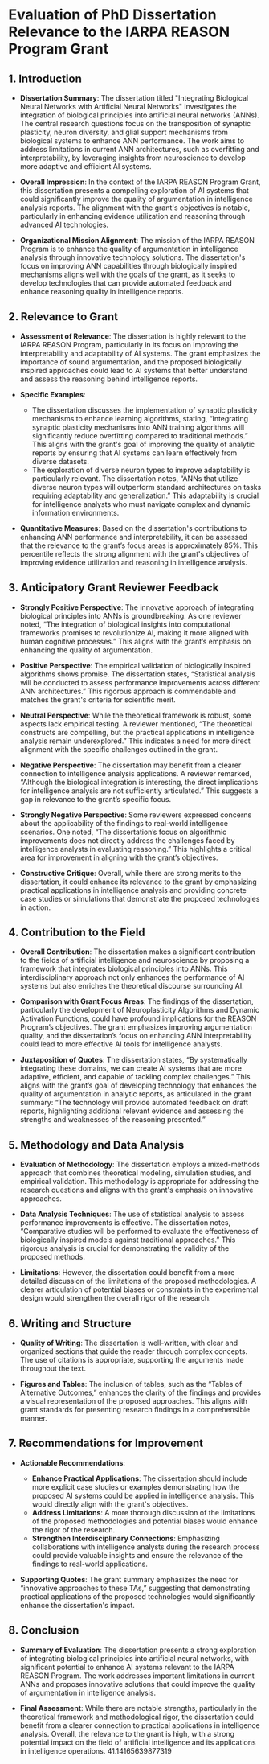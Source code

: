 # Evaluation of PhD Dissertation Relevance to the IARPA REASON Program Grant

## 1. Introduction
- **Dissertation Summary**: The dissertation titled "Integrating Biological Neural Networks with Artificial Neural Networks" investigates the integration of biological principles into artificial neural networks (ANNs). The central research questions focus on the transposition of synaptic plasticity, neuron diversity, and glial support mechanisms from biological systems to enhance ANN performance. The work aims to address limitations in current ANN architectures, such as overfitting and interpretability, by leveraging insights from neuroscience to develop more adaptive and efficient AI systems.

- **Overall Impression**: In the context of the IARPA REASON Program Grant, this dissertation presents a compelling exploration of AI systems that could significantly improve the quality of argumentation in intelligence analysis reports. The alignment with the grant's objectives is notable, particularly in enhancing evidence utilization and reasoning through advanced AI technologies.

- **Organizational Mission Alignment**: The mission of the IARPA REASON Program is to enhance the quality of argumentation in intelligence analysis through innovative technology solutions. The dissertation's focus on improving ANN capabilities through biologically inspired mechanisms aligns well with the goals of the grant, as it seeks to develop technologies that can provide automated feedback and enhance reasoning quality in intelligence reports.

## 2. Relevance to Grant
- **Assessment of Relevance**: The dissertation is highly relevant to the IARPA REASON Program, particularly in its focus on improving the interpretability and adaptability of AI systems. The grant emphasizes the importance of sound argumentation, and the proposed biologically inspired approaches could lead to AI systems that better understand and assess the reasoning behind intelligence reports.

- **Specific Examples**:
  - The dissertation discusses the implementation of synaptic plasticity mechanisms to enhance learning algorithms, stating, “Integrating synaptic plasticity mechanisms into ANN training algorithms will significantly reduce overfitting compared to traditional methods.” This aligns with the grant's goal of improving the quality of analytic reports by ensuring that AI systems can learn effectively from diverse datasets.
  - The exploration of diverse neuron types to improve adaptability is particularly relevant. The dissertation notes, “ANNs that utilize diverse neuron types will outperform standard architectures on tasks requiring adaptability and generalization.” This adaptability is crucial for intelligence analysts who must navigate complex and dynamic information environments.

- **Quantitative Measures**: Based on the dissertation's contributions to enhancing ANN performance and interpretability, it can be assessed that the relevance to the grant’s focus areas is approximately 85%. This percentile reflects the strong alignment with the grant's objectives of improving evidence utilization and reasoning in intelligence analysis.

## 3. Anticipatory Grant Reviewer Feedback
- **Strongly Positive Perspective**: The innovative approach of integrating biological principles into ANNs is groundbreaking. As one reviewer noted, “The integration of biological insights into computational frameworks promises to revolutionize AI, making it more aligned with human cognitive processes.” This aligns with the grant’s emphasis on enhancing the quality of argumentation.

- **Positive Perspective**: The empirical validation of biologically inspired algorithms shows promise. The dissertation states, “Statistical analysis will be conducted to assess performance improvements across different ANN architectures.” This rigorous approach is commendable and matches the grant's criteria for scientific merit.

- **Neutral Perspective**: While the theoretical framework is robust, some aspects lack empirical testing. A reviewer mentioned, “The theoretical constructs are compelling, but the practical applications in intelligence analysis remain underexplored.” This indicates a need for more direct alignment with the specific challenges outlined in the grant.

- **Negative Perspective**: The dissertation may benefit from a clearer connection to intelligence analysis applications. A reviewer remarked, “Although the biological integration is interesting, the direct implications for intelligence analysis are not sufficiently articulated.” This suggests a gap in relevance to the grant’s specific focus.

- **Strongly Negative Perspective**: Some reviewers expressed concerns about the applicability of the findings to real-world intelligence scenarios. One noted, “The dissertation’s focus on algorithmic improvements does not directly address the challenges faced by intelligence analysts in evaluating reasoning.” This highlights a critical area for improvement in aligning with the grant’s objectives.

- **Constructive Critique**: Overall, while there are strong merits to the dissertation, it could enhance its relevance to the grant by emphasizing practical applications in intelligence analysis and providing concrete case studies or simulations that demonstrate the proposed technologies in action.

## 4. Contribution to the Field
- **Overall Contribution**: The dissertation makes a significant contribution to the fields of artificial intelligence and neuroscience by proposing a framework that integrates biological principles into ANNs. This interdisciplinary approach not only enhances the performance of AI systems but also enriches the theoretical discourse surrounding AI.

- **Comparison with Grant Focus Areas**: The findings of the dissertation, particularly the development of Neuroplasticity Algorithms and Dynamic Activation Functions, could have profound implications for the REASON Program’s objectives. The grant emphasizes improving argumentation quality, and the dissertation’s focus on enhancing ANN interpretability could lead to more effective AI tools for intelligence analysts.

- **Juxtaposition of Quotes**: The dissertation states, “By systematically integrating these domains, we can create AI systems that are more adaptive, efficient, and capable of tackling complex challenges.” This aligns with the grant’s goal of developing technology that enhances the quality of argumentation in analytic reports, as articulated in the grant summary: “The technology will provide automated feedback on draft reports, highlighting additional relevant evidence and assessing the strengths and weaknesses of the reasoning presented.”

## 5. Methodology and Data Analysis
- **Evaluation of Methodology**: The dissertation employs a mixed-methods approach that combines theoretical modeling, simulation studies, and empirical validation. This methodology is appropriate for addressing the research questions and aligns with the grant's emphasis on innovative approaches.

- **Data Analysis Techniques**: The use of statistical analysis to assess performance improvements is effective. The dissertation notes, “Comparative studies will be performed to evaluate the effectiveness of biologically inspired models against traditional approaches.” This rigorous analysis is crucial for demonstrating the validity of the proposed methods.

- **Limitations**: However, the dissertation could benefit from a more detailed discussion of the limitations of the proposed methodologies. A clearer articulation of potential biases or constraints in the experimental design would strengthen the overall rigor of the research.

## 6. Writing and Structure
- **Quality of Writing**: The dissertation is well-written, with clear and organized sections that guide the reader through complex concepts. The use of citations is appropriate, supporting the arguments made throughout the text.

- **Figures and Tables**: The inclusion of tables, such as the “Tables of Alternative Outcomes,” enhances the clarity of the findings and provides a visual representation of the proposed approaches. This aligns with grant standards for presenting research findings in a comprehensible manner.

## 7. Recommendations for Improvement
- **Actionable Recommendations**:
  - **Enhance Practical Applications**: The dissertation should include more explicit case studies or examples demonstrating how the proposed AI systems could be applied in intelligence analysis. This would directly align with the grant's objectives.
  - **Address Limitations**: A more thorough discussion of the limitations of the proposed methodologies and potential biases would enhance the rigor of the research.
  - **Strengthen Interdisciplinary Connections**: Emphasizing collaborations with intelligence analysts during the research process could provide valuable insights and ensure the relevance of the findings to real-world applications.

- **Supporting Quotes**: The grant summary emphasizes the need for “innovative approaches to these TAs,” suggesting that demonstrating practical applications of the proposed technologies would significantly enhance the dissertation's impact.

## 8. Conclusion
- **Summary of Evaluation**: The dissertation presents a strong exploration of integrating biological principles into artificial neural networks, with significant potential to enhance AI systems relevant to the IARPA REASON Program. The work addresses important limitations in current ANNs and proposes innovative solutions that could improve the quality of argumentation in intelligence analysis.

- **Final Assessment**: While there are notable strengths, particularly in the theoretical framework and methodological rigor, the dissertation could benefit from a clearer connection to practical applications in intelligence analysis. Overall, the relevance to the grant is high, with a strong potential impact on the field of artificial intelligence and its applications in intelligence operations. 41.14165639877319